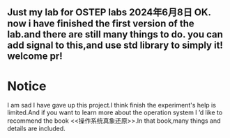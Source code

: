 Just my lab for OSTEP labs
2024年6月8日 OK.
now i have finished the first version of the lab.and there are still many things to do.
you can add signal to this,and use std library to simply it! welcome pr!
----
# Notice
I am sad I have gave up this project.I think finish the experiment's help is limited.And if you want to learn more about the operation system I ’d like to recommend the book <<操作系统真象还原>>.In that book,many things and details are included.
